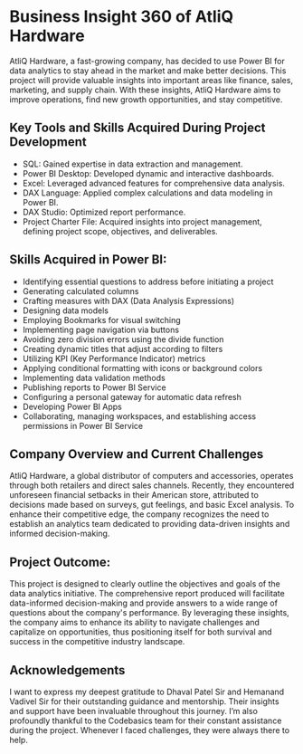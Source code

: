 
# Business Insight 360 of AtliQ Hardware
AtliQ Hardware, a fast-growing company, has decided to use Power BI for data analytics to stay ahead in the market and make better decisions. This project will provide valuable insights into important areas like finance, sales, marketing, and supply chain. With these insights, AtliQ Hardware aims to improve operations, find new growth opportunities, and stay competitive.





## Key Tools and Skills Acquired During Project Development
- SQL: Gained expertise in data extraction and management.
- Power BI Desktop: Developed dynamic and interactive dashboards.
- Excel: Leveraged advanced features for comprehensive data analysis.
- DAX Language: Applied complex calculations and data modeling in Power BI.
- DAX Studio: Optimized report performance.
- Project Charter File: Acquired insights into project management, defining project scope, objectives, and deliverables.
## Skills Acquired in Power BI:

- Identifying essential questions to address before initiating a project
- Generating calculated columns
- Crafting measures with DAX (Data Analysis Expressions)
- Designing data models
- Employing Bookmarks for visual switching
- Implementing page navigation via buttons
- Avoiding zero division errors using the divide function
- Creating dynamic titles that adjust according to filters
- Utilizing KPI (Key Performance Indicator) metrics
- Applying conditional formatting with icons or background colors
- Implementing data validation methods
- Publishing reports to Power BI Service
- Configuring a personal gateway for automatic data refresh
- Developing Power BI Apps
- Collaborating, managing workspaces, and establishing access permissions in Power BI Service
## Company Overview and Current Challenges

AtliQ Hardware, a global distributor of computers and accessories, operates through both retailers and direct sales channels. Recently, they encountered unforeseen financial setbacks in their American store, attributed to decisions made based on surveys, gut feelings, and basic Excel analysis. To enhance their competitive edge, the company recognizes the need to establish an analytics team dedicated to providing data-driven insights and informed decision-making.
##  Project Outcome: 
This project is designed to clearly outline the objectives and goals of the data analytics initiative. The comprehensive report produced will facilitate data-informed decision-making and provide answers to a wide range of questions about the company's performance. By leveraging these insights, the company aims to enhance its ability to navigate challenges and capitalize on opportunities, thus positioning itself for both survival and success in the competitive industry landscape.
## Acknowledgements

I want to express my deepest gratitude to Dhaval Patel Sir and Hemanand Vadivel Sir for their outstanding guidance and mentorship. Their insights and support have been invaluable throughout this journey. I’m also profoundly thankful to the Codebasics team for their constant assistance during the project. Whenever I faced challenges, they were always there to help.

